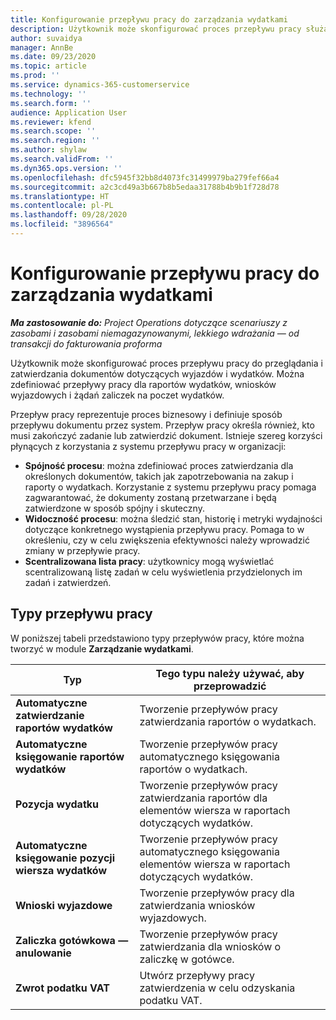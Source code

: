 ```yaml
---
title: Konfigurowanie przepływu pracy do zarządzania wydatkami
description: Użytkownik może skonfigurować proces przepływu pracy służący do przeglądania i zatwierdzania dokumentów dotyczących wyjazdów i wydatków.
author: suvaidya
manager: AnnBe
ms.date: 09/23/2020
ms.topic: article
ms.prod: ''
ms.service: dynamics-365-customerservice
ms.technology: ''
ms.search.form: ''
audience: Application User
ms.reviewer: kfend
ms.search.scope: ''
ms.search.region: ''
ms.author: shylaw
ms.search.validFrom: ''
ms.dyn365.ops.version: ''
ms.openlocfilehash: dfc5945f32bb8d4073fc31499979ba279fef66a4
ms.sourcegitcommit: a2c3cd49a3b667b8b5edaa31788b4b9b1f728d78
ms.translationtype: HT
ms.contentlocale: pl-PL
ms.lasthandoff: 09/28/2020
ms.locfileid: "3896564"
---
```

# <a name="set-up-workflows-for-expense-management"></a>Konfigurowanie przepływu pracy do zarządzania wydatkami

_**Ma zastosowanie do:** Project Operations dotyczące scenariuszy z zasobami i zasobami niemagazynowanymi, lekkiego wdrażania — od transakcji do fakturowania proforma_

Użytkownik może skonfigurować proces przepływu pracy do przeglądania i zatwierdzania dokumentów dotyczących wyjazdów i wydatków. Można zdefiniować przepływy pracy dla raportów wydatków, wniosków wyjazdowych i żądań zaliczek na poczet wydatków.

Przepływ pracy reprezentuje proces biznesowy i definiuje sposób przepływu dokumentu przez system. Przepływ pracy określa również, kto musi zakończyć zadanie lub zatwierdzić dokument. Istnieje szereg korzyści płynących z korzystania z systemu przepływu pracy w organizacji:

- **Spójność procesu**: można zdefiniować proces zatwierdzania dla określonych dokumentów, takich jak zapotrzebowania na zakup i raporty o wydatkach. Korzystanie z systemu przepływu pracy pomaga zagwarantować, że dokumenty zostaną przetwarzane i będą zatwierdzone w sposób spójny i skuteczny.
- **Widoczność procesu**: można śledzić stan, historię i metryki wydajności dotyczące konkretnego wystąpienia przepływu pracy. Pomaga to w określeniu, czy w celu zwiększenia efektywności należy wprowadzić zmiany w przepływie pracy.
- **Scentralizowana lista pracy**: użytkownicy mogą wyświetlać scentralizowaną listę zadań w celu wyświetlenia przydzielonych im zadań i zatwierdzeń. 

## <a name="workflow-types"></a>Typy przepływu pracy

W poniższej tabeli przedstawiono typy przepływów pracy, które można tworzyć w module **Zarządzanie wydatkami**.


|              <strong>Typ</strong>              |                   <strong>Tego typu należy używać, aby przeprowadzić</strong>                   |
|-------------------------------------------------|-----------------------------------------------------------------------|
|   <strong>Automatyczne zatwierdzanie raportów wydatków</strong> |            Tworzenie przepływów pracy zatwierdzania raportów o wydatkach.             |
|  <strong>Automatyczne księgowanie raportów wydatków</strong>   |        Tworzenie przepływów pracy automatycznego księgowania raportów o wydatkach.        |
|       <strong>Pozycja wydatku</strong>        |     Tworzenie przepływów pracy zatwierdzania raportów dla elementów wiersza w raportach dotyczących wydatków.      |
| <strong>Automatyczne księgowanie pozycji wiersza wydatków</strong> | Tworzenie przepływów pracy automatycznego księgowania elementów wiersza w raportach dotyczących wydatków. |
|       <strong>Wnioski wyjazdowe</strong>       |          Tworzenie przepływów pracy dla zatwierdzania wniosków wyjazdowych.           |
|      <strong>Zaliczka gotówkowa — anulowanie</strong>      |         Tworzenie przepływów pracy zatwierdzania dla wniosków o zaliczkę w gotówce.          |
|        <strong>Zwrot podatku VAT</strong>        | Utwórz przepływy pracy zatwierdzenia w celu odzyskania podatku VAT.  |
